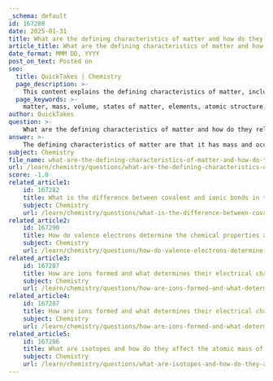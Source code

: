 ```yaml
---
_schema: default
id: 167280
date: 2025-01-31
title: What are the defining characteristics of matter and how do they relate to elements?
article_title: What are the defining characteristics of matter and how do they relate to elements?
date_format: MMM DD, YYYY
post_on_text: Posted on
seo:
  title: QuickTakes | Chemistry
  page_description: >-
    This content explains the defining characteristics of matter, including mass and volume, and discusses how they relate to elements and their atomic structure.
  page_keywords: >-
    matter, mass, volume, states of matter, elements, atomic structure, protons, neutrons, electrons, chemical properties, physical properties, chemistry
author: QuickTakes
question: >-
    What are the defining characteristics of matter and how do they relate to elements?
answer: >-
    The defining characteristics of matter are that it has mass and occupies space. Matter is composed of elements, which are the fundamental building blocks of all substances. Each element is a unique form of matter that possesses specific chemical and physical properties. \n\n### Key Characteristics of Matter:\n1. **Mass**: Matter has weight and is made up of particles.\n2. **Volume**: Matter occupies space, which can be measured.\n3. **States of Matter**: Matter can exist in different states, including solid, liquid, gas, and plasma, depending on temperature and pressure conditions.\n\n### Relationship to Elements:\n- **Elements**: Elements are pure substances that cannot be broken down into simpler substances by chemical means. Each element is defined by its atomic structure, which includes protons, neutrons, and electrons.\n- **Chemical Properties**: Elements have specific chemical properties that determine how they react with other substances. For example, the reactivity of an element can depend on its electron configuration.\n- **Physical Properties**: Elements also have distinct physical properties, such as melting point, boiling point, density, and color.\n\n### Atomic Structure:\n- **Atoms**: The smallest unit of an element is an atom, which consists of a nucleus (containing protons and neutrons) and electrons that orbit the nucleus.\n- **Protons**: Positively charged particles found in the nucleus; the number of protons defines the atomic number of an element.\n- **Neutrons**: Neutral particles also located in the nucleus; they contribute to the atomic mass but do not affect the charge.\n- **Electrons**: Negatively charged particles that orbit the nucleus; they play a crucial role in chemical bonding and reactions.\n\n### Summary:\nIn summary, matter is characterized by its mass and volume, and it is composed of elements, which are defined by their unique atomic structures and properties. Understanding the relationship between matter and elements is fundamental to the study of chemistry and the behavior of substances in various contexts.
subject: Chemistry
file_name: what-are-the-defining-characteristics-of-matter-and-how-do-they-relate-to-elements.md
url: /learn/chemistry/questions/what-are-the-defining-characteristics-of-matter-and-how-do-they-relate-to-elements
score: -1.0
related_article1:
    id: 167282
    title: What is the difference between covalent and ionic bonds in terms of electron interaction?
    subject: Chemistry
    url: /learn/chemistry/questions/what-is-the-difference-between-covalent-and-ionic-bonds-in-terms-of-electron-interaction
related_article2:
    id: 167290
    title: How do valence electrons determine the chemical properties and reactivity of an element?
    subject: Chemistry
    url: /learn/chemistry/questions/how-do-valence-electrons-determine-the-chemical-properties-and-reactivity-of-an-element
related_article3:
    id: 167287
    title: How are ions formed and what determines their electrical charge?
    subject: Chemistry
    url: /learn/chemistry/questions/how-are-ions-formed-and-what-determines-their-electrical-charge
related_article4:
    id: 167287
    title: How are ions formed and what determines their electrical charge?
    subject: Chemistry
    url: /learn/chemistry/questions/how-are-ions-formed-and-what-determines-their-electrical-charge
related_article5:
    id: 167286
    title: What are isotopes and how do they affect the atomic mass of an element?
    subject: Chemistry
    url: /learn/chemistry/questions/what-are-isotopes-and-how-do-they-affect-the-atomic-mass-of-an-element
---
```


&nbsp;